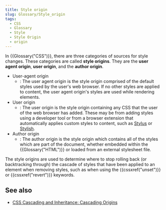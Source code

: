 ```yaml
---
title: Style origin
slug: Glossary/Style_origin
tags:
  - CSS
  - Glossary
  - Style
  - Style Origin
  - origin
---
```

In {{Glossary("CSS")}}, there are three categories of sources for style changes. These categories are called **style origins**. They are the **user agent origin**, **user origin**, and the **author origin**.

- User-agent origin
  - : The user agent origin is the style origin comprised of the default styles used by the user's web browser. If no other styles are applied to content, the user agent origin's styles are used while rendering elements.
- User origin
  - : The user origin is the style origin containing any CSS that the user of the web browser has added. These may be from adding styles using a developer tool or from a browser extension that automatically applies custom styles to content, such as [Stylus](https://add0n.com/stylus.html) or [Stylish](https://userstyles.org/).
- Author origin
  - : The author origin is the style origin which contains all of the styles which are part of the document, whether embedded within the {{Glossary("HTML")}} or loaded from an external stylesheet file.

The style origins are used to determine where to stop rolling back (or backtracking through) the cascade of styles that have been applied to an element when removing styles, such as when using the {{cssxref("unset")}} or {{cssxref("revert")}} keywords.

## See also

- [CSS Cascading and Inheritance: Cascading Origins](https://drafts.csswg.org/css-cascade-4/#cascading-origins)
